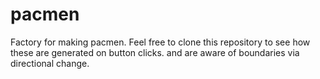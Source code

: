 # pacmen
Factory for making pacmen.
Feel free to clone this repository to see how these are generated on button clicks.
and are aware of boundaries via directional change.
